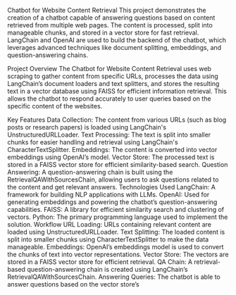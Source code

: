 Chatbot for Website Content Retrieval
This project demonstrates the creation of a chatbot capable of answering questions based on content retrieved from multiple web pages. The content is processed, split into manageable chunks, and stored in a vector store for fast retrieval. LangChain and OpenAI are used to build the backend of the chatbot, which leverages advanced techniques like document splitting, embeddings, and question-answering chains.

Project Overview
The Chatbot for Website Content Retrieval uses web scraping to gather content from specific URLs, processes the data using LangChain’s document loaders and text splitters, and stores the resulting text in a vector database using FAISS for efficient information retrieval. This allows the chatbot to respond accurately to user queries based on the specific content of the websites.

Key Features
Data Collection: The content from various URLs (such as blog posts or research papers) is loaded using LangChain's UnstructuredURLLoader.
Text Processing: The text is split into smaller chunks for easier handling and retrieval using LangChain's CharacterTextSplitter.
Embeddings: The content is converted into vector embeddings using OpenAI’s model.
Vector Store: The processed text is stored in a FAISS vector store for efficient similarity-based search.
Question Answering: A question-answering chain is built using the RetrievalQAWithSourcesChain, allowing users to ask questions related to the content and get relevant answers.
Technologies Used
LangChain: A framework for building NLP applications with LLMs.
OpenAI: Used for generating embeddings and powering the chatbot’s question-answering capabilities.
FAISS: A library for efficient similarity search and clustering of vectors.
Python: The primary programming language used to implement the solution.
Workflow
URL Loading: URLs containing relevant content are loaded using UnstructuredURLLoader.
Text Splitting: The loaded content is split into smaller chunks using CharacterTextSplitter to make the data manageable.
Embeddings: OpenAI’s embeddings model is used to convert the chunks of text into vector representations.
Vector Store: The vectors are stored in a FAISS vector store for efficient retrieval.
QA Chain: A retrieval-based question-answering chain is created using LangChain’s RetrievalQAWithSourcesChain.
Answering Queries: The chatbot is able to answer questions based on the vector store’s
